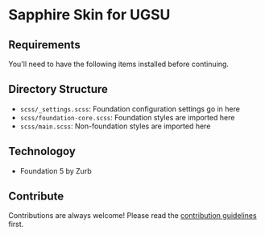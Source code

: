 # Sapphire Skin for UGSU

## Requirements

You'll need to have the following items installed before continuing.

## Directory Structure

  * `scss/_settings.scss`: Foundation configuration settings go in here
  * `scss/foundation-core.scss`: Foundation styles are imported here
  * `scss/main.scss`: Non-foundation styles are imported here
  
## Technologoy

  * Foundation 5 by Zurb

## Contribute

Contributions are always welcome! Please read the [contribution guidelines](CONTRIBUTING.md) first.